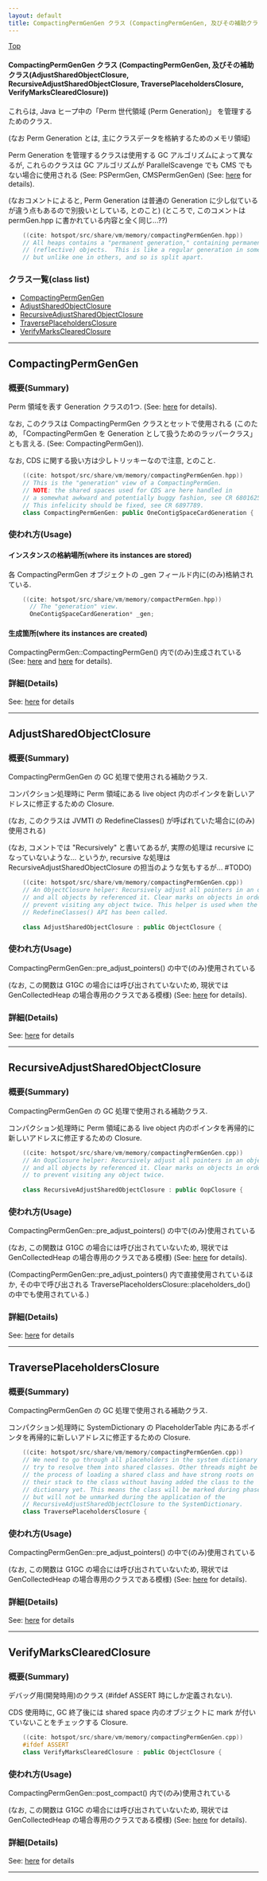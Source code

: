 ```yaml
---
layout: default
title: CompactingPermGenGen クラス (CompactingPermGenGen, 及びその補助クラス(AdjustSharedObjectClosure, RecursiveAdjustSharedObjectClosure, TraversePlaceholdersClosure, VerifyMarksClearedClosure))
---
```

[Top](../index.html)

#### CompactingPermGenGen クラス (CompactingPermGenGen, 及びその補助クラス(AdjustSharedObjectClosure, RecursiveAdjustSharedObjectClosure, TraversePlaceholdersClosure, VerifyMarksClearedClosure))

これらは, Java ヒープ中の「Perm 世代領域 (Perm Generation)」 を管理するためのクラス.

(なお Perm Generation とは, 主にクラスデータを格納するためのメモリ領域)

Perm Generation を管理するクラスは使用する GC アルゴリズムによって異なるが,
これらのクラスは GC アルゴリズムが ParallelScavenge でも CMS でもない場合に使用される 
(See: PSPermGen, CMSPermGenGen) (See: [here](no3718kvd.html) for details).

(なおコメントによると, Perm Generation は普通の Generation に少し似ているが違う点もあるので別扱いとしている, とのこと)
(ところで, このコメントは permGen.hpp に書かれている内容と全く同じ...??)


```cpp
    ((cite: hotspot/src/share/vm/memory/compactingPermGenGen.hpp))
    // All heaps contains a "permanent generation," containing permanent
    // (reflective) objects.  This is like a regular generation in some ways,
    // but unlike one in others, and so is split apart.
```



### クラス一覧(class list)

  * [CompactingPermGenGen](#noTD5zUIY8)
  * [AdjustSharedObjectClosure](#no8cpop1Ca)
  * [RecursiveAdjustSharedObjectClosure](#no8ZB4gYSI)
  * [TraversePlaceholdersClosure](#nor0hkzcht)
  * [VerifyMarksClearedClosure](#noHWHaGsW2)


---
## <a name="noTD5zUIY8" id="noTD5zUIY8">CompactingPermGenGen</a>

### 概要(Summary)
Perm 領域を表す Generation クラスの1つ. (See: [here](no3718kvd.html) for details).

なお, このクラスは CompactingPermGen クラスとセットで使用される
(このため, 「CompactingPermGen を Generation として扱うためのラッパークラス」とも言える. (See: CompactingPermGen)).

なお, CDS に関する扱い方は少しトリッキーなので注意, とのこと.


```cpp
    ((cite: hotspot/src/share/vm/memory/compactingPermGenGen.hpp))
    // This is the "generation" view of a CompactingPermGen.
    // NOTE: the shared spaces used for CDS are here handled in
    // a somewhat awkward and potentially buggy fashion, see CR 6801625.
    // This infelicity should be fixed, see CR 6897789.
    class CompactingPermGenGen: public OneContigSpaceCardGeneration {
```

### 使われ方(Usage)
#### インスタンスの格納場所(where its instances are stored)
各 CompactingPermGen オブジェクトの _gen フィールド内に(のみ)格納されている.


```cpp
    ((cite: hotspot/src/share/vm/memory/compactPermGen.hpp))
      // The "generation" view.
      OneContigSpaceCardGeneration* _gen;
```

#### 生成箇所(where its instances are created)
CompactingPermGen::CompactingPermGen() 内で(のみ)生成されている (See: [here](no2114tfN.html) and [here](no2114gVH.html) for details).





### 詳細(Details)
See: [here](../doxygen/classCompactingPermGenGen.html) for details

---
## <a name="no8cpop1Ca" id="no8cpop1Ca">AdjustSharedObjectClosure</a>

### 概要(Summary)
CompactingPermGenGen の GC 処理で使用される補助クラス.

コンパクション処理時に Perm 領域にある live object 内のポインタを新しいアドレスに修正するための Closure.

(なお, このクラスは JVMTI の RedefineClasses() が呼ばれていた場合に(のみ)使用される)

(なお, コメントでは "Recursively" と書いてあるが, 実際の処理は recursive になっていないような...
というか, recursive な処理は RecursiveAdjustSharedObjectClosure の担当のような気もするが... #TODO)


```cpp
    ((cite: hotspot/src/share/vm/memory/compactingPermGenGen.cpp))
    // An ObjectClosure helper: Recursively adjust all pointers in an object
    // and all objects by referenced it. Clear marks on objects in order to
    // prevent visiting any object twice. This helper is used when the
    // RedefineClasses() API has been called.
    
    class AdjustSharedObjectClosure : public ObjectClosure {
```

### 使われ方(Usage)
CompactingPermGenGen::pre_adjust_pointers() の中で(のみ)使用されている

(なお, この関数は G1GC の場合には呼び出されていないため, 現状では GenCollectedHeap の場合専用のクラスである模様)
(See: [here](no2114hPa.html) for details).




### 詳細(Details)
See: [here](../doxygen/classAdjustSharedObjectClosure.html) for details

---
## <a name="no8ZB4gYSI" id="no8ZB4gYSI">RecursiveAdjustSharedObjectClosure</a>

### 概要(Summary)
CompactingPermGenGen の GC 処理で使用される補助クラス.

コンパクション処理時に Perm 領域にある live object 内のポインタを再帰的に新しいアドレスに修正するための Closure.


```cpp
    ((cite: hotspot/src/share/vm/memory/compactingPermGenGen.cpp))
    // An OopClosure helper: Recursively adjust all pointers in an object
    // and all objects by referenced it. Clear marks on objects in order
    // to prevent visiting any object twice.
    
    class RecursiveAdjustSharedObjectClosure : public OopClosure {
```

### 使われ方(Usage)
CompactingPermGenGen::pre_adjust_pointers() の中で(のみ)使用されている

(なお, この関数は G1GC の場合には呼び出されていないため, 現状では GenCollectedHeap の場合専用のクラスである模様)
(See: [here](no2114hPa.html) for details).

(CompactingPermGenGen::pre_adjust_pointers() 内で直接使用されているほか,
 その中で呼び出される TraversePlaceholdersClosure::placeholders_do() の中でも使用されている.)




### 詳細(Details)
See: [here](../doxygen/classRecursiveAdjustSharedObjectClosure.html) for details

---
## <a name="nor0hkzcht" id="nor0hkzcht">TraversePlaceholdersClosure</a>

### 概要(Summary)
CompactingPermGenGen の GC 処理で使用される補助クラス.

コンパクション処理時に SystemDictionary の PlaceholderTable 内にあるポインタを再帰的に新しいアドレスに修正するための Closure.


```cpp
    ((cite: hotspot/src/share/vm/memory/compactingPermGenGen.cpp))
    // We need to go through all placeholders in the system dictionary and
    // try to resolve them into shared classes. Other threads might be in
    // the process of loading a shared class and have strong roots on
    // their stack to the class without having added the class to the
    // dictionary yet. This means the class will be marked during phase 1
    // but will not be unmarked during the application of the
    // RecursiveAdjustSharedObjectClosure to the SystemDictionary.
    class TraversePlaceholdersClosure {
```

### 使われ方(Usage)
CompactingPermGenGen::pre_adjust_pointers() の中で(のみ)使用されている

(なお, この関数は G1GC の場合には呼び出されていないため, 現状では GenCollectedHeap の場合専用のクラスである模様)
(See: [here](no2114hPa.html) for details).




### 詳細(Details)
See: [here](../doxygen/classTraversePlaceholdersClosure.html) for details

---
## <a name="noHWHaGsW2" id="noHWHaGsW2">VerifyMarksClearedClosure</a>

### 概要(Summary)
デバッグ用(開発時用)のクラス (#ifdef ASSERT 時にしか定義されない).

CDS 使用時に, GC 終了後には shared space 内のオブジェクトに mark が付いていないことをチェックする Closure.


```cpp
    ((cite: hotspot/src/share/vm/memory/compactingPermGenGen.cpp))
    #ifdef ASSERT
    class VerifyMarksClearedClosure : public ObjectClosure {
```

### 使われ方(Usage)
CompactingPermGenGen::post_compact() 内で(のみ)使用されている

(なお, この関数は G1GC の場合には呼び出されていないため, 現状では GenCollectedHeap の場合専用のクラスである模様)
(See: [here](no2114hPa.html) for details).




### 詳細(Details)
See: [here](../doxygen/classVerifyMarksClearedClosure.html) for details

---
